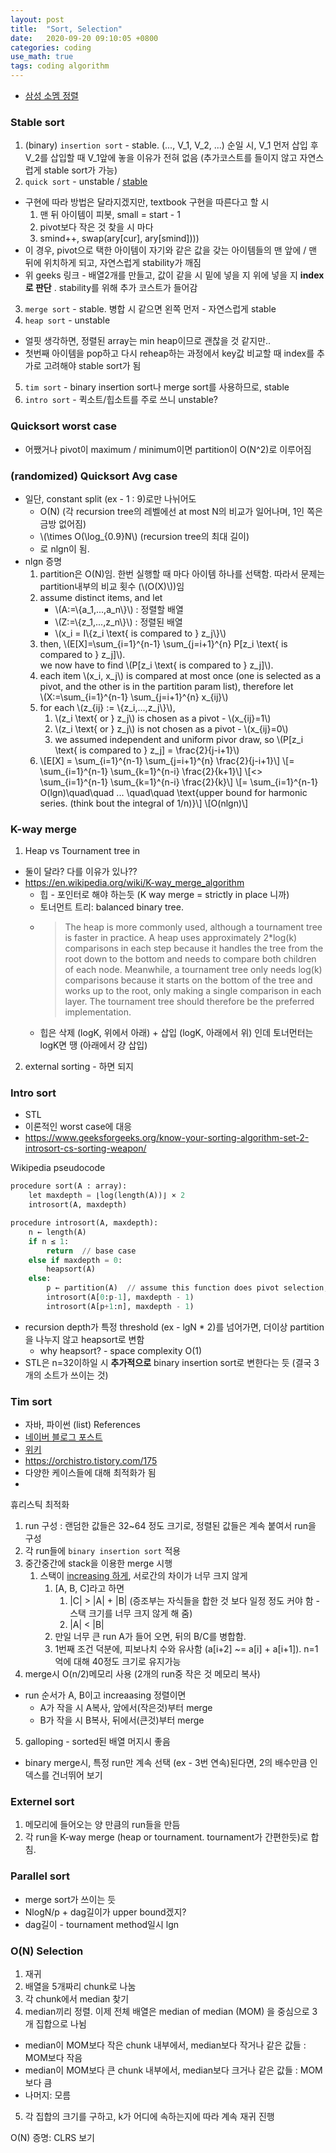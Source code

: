 ```yaml
---
layout: post
title:  "Sort, Selection"
date:   2020-09-20 09:10:05 +0800
categories: coding
use_math: true
tags: coding algorithm
---
```


- <a href="http://www.secmem.org/blog/2019/04/10/special-sorts/" target="_blank">삼성 소멤 정렬</a>


### Stable sort
1. (binary) `insertion sort` - stable. (..., V_1, V_2, ...) 순일 시, V_1 먼저 삽입 후 V_2를 삽입할 때 V_1앞에 놓을 이유가 전혀 없음 (추가코스트를 들이지 않고 자연스럽게 stable sort가 가능)
2. `quick sort` - unstable / <a href="https://www.geeksforgeeks.org/stable-quicksort/" target="_blank">stable</a>
  - 구현에 따라 방법은 달라지겠지만, textbook 구현을 따른다고 할 시
      1. 맨 뒤 아이템이 피봇, small = start - 1
      2. pivot보다 작은 것 찾을 시 마다
      3. smind++, swap(ary[cur], ary[smind]))) 
  - 이 경우, pivot으로 택한 아이템이 자기와 같은 값을 갖는 아이템들의 맨 앞에 / 맨 뒤에 위치하게 되고, 자연스럽게 stability가 깨짐
  - 위 geeks 링크 - 배열2개를 만들고, 값이 같을 시 밑에 넣을 지 위에 넣을 지 __index로 판단__ . stability를 위해 추가 코스트가 들어감
3. `merge sort` - stable. 병합 시 같으면 왼쪽 먼저 - 자연스럽게 stable
4. `heap sort` - unstable
  - 얼핏 생각하면, 정렬된 array는 min heap이므로 괜찮을 것 같지만..
  - 첫번째 아이템을 pop하고 다시 reheap하는 과정에서 key값 비교할 때 index를 추가로 고려해야 stable sort가 됨
5. `tim sort` - binary insertion sort나 merge sort를 사용하므로, stable
6. `intro sort` - 퀵소트/힙소트를 주로 쓰니 unstable?


### Quicksort worst case
- 어쨌거나 pivot이 maximum / minimum이면 partition이 O(N^2)로 이루어짐

### (randomized) Quicksort Avg case
- 일단, constant split (ex -  1 : 9)로만 나뉘어도
  - O(N) (각 recursion tree의 레벨에선 at most N의 비교가 일어나며, 1인 쪽은 금방 없어짐)
  - \\(\times O(\log\_\{0.9\}N\\) (recursion tree의 최대 길이)
  - 로 nlgn이 됨. 
- nlgn 증명
  1. partition은 O(N)임. 한번 실행할 때 마다 아이템 하나를 선택함. 따라서 문제는 partition내부의 비교 횟수 (\\(O(X)\\))임
  2. assume distinct items, and let
      - \\(A:=\\{a\_1,...,a\_n\\}\\) : 정렬할 배열
      - \\(Z:=\\{z\_1,...,z\_n\\}\\) : 정렬된 배열
      - \\(x\_i = I\\{z\_i \text\{ is compared to \} z\_j\\}\\)
  3. then, \\(E[X]=\sum\_\{i=1\}^\{n-1\} \sum\_\{j=i+1\}^\{n\} P[z\_i \text\{ is compared to \} z\_j]\\).  
      we now have to find \\(P[z\_i \text\{ is compared to \} z\_j]\\).
  4. each item \\(x\_i, x\_j\\) is compared at most once (one is selected as a pivot, and the other is in the partition param list), therefore let  
     \\(X:=\sum\_\{i=1\}^\{n-1\} \sum\_\{j=i+1\}^\{n\} x\_\{ij\}\\) 
  5. for each \\(z\_\{ij\} := \\{z\_i,...,z\_j\\}\\), 
     1. \\(z\_i \text\{ or \} z\_j\\) is chosen as a pivot - \\(x\_\{ij\}=1\\)
     2.  \\(z\_i \text\{ or \} z\_j\\) is not chosen as a pivot - \\(x\_\{ij\}=0\\)
     3.  we assumed independent and uniform pivor draw, so \\(P[z\_i \text\{ is compared to \} z\_j] = \frac\{2\}\{j-i+1\}\\)
  6. \\[E[X] = \sum\_\{i=1\}^\{n-1\} \sum\_\{j=i+1\}^\{n\} \frac\{2\}\{j-i+1\}\\]
     \\[= \sum\_\{i=1\}^\{n-1\} \sum\_\{k=1\}^\{n-i\} \frac\{2\}\{k+1\}\\]
     \\[<> \sum\_\{i=1\}^\{n-1\} \sum\_\{k=1\}^\{n-i\} \frac\{2\}\{k\}\\]
     \\[= \sum\_\{i=1\}^\{n-1\} O(lgn)\quad\quad ... \quad\quad \text\{upper bound for harmonic series. (think bout the integral of 1/n)\}\\]
     \\[O(nlgn)\\]
 

### K-way merge

1. Heap vs Tournament tree in 
  - 둘이 달라? 다를 이유가 있나??
  - https://en.wikipedia.org/wiki/K-way_merge_algorithm
    - 힙 - 포인터로 해야 하는듯 (K way merge = strictly in place 니까)
    - 토너먼트 트리: balanced binary tree. 
    - > The heap is more commonly used, although a tournament tree is faster in practice. A heap uses approximately 2*log(k) comparisons in each step because it handles the tree from the root down to the bottom and needs to compare both children of each node. Meanwhile, a tournament tree only needs log(k) comparisons because it starts on the bottom of the tree and works up to the root, only making a single comparison in each layer. The tournament tree should therefore be the preferred implementation.
    - 힙은 삭제 (logK, 위에서 아래) + 삽입 (logK, 아래에서 위) 인데 토너먼터는 logK면 땡 (아래에서 걍 삽입)
2. external sorting - 하면 되지
   

### Intro sort
- STL
- 이론적인 worst case에 대응
- <a href="https://www.geeksforgeeks.org/know-your-sorting-algorithm-set-2-introsort-cs-sorting-weapon/" target="_blank">https://www.geeksforgeeks.org/know-your-sorting-algorithm-set-2-introsort-cs-sorting-weapon/</a>

Wikipedia pseudocode
```python
procedure sort(A : array):
    let maxdepth = ⌊log(length(A))⌋ × 2
    introsort(A, maxdepth)

procedure introsort(A, maxdepth):
    n ← length(A)
    if n ≤ 1:
        return  // base case
    else if maxdepth = 0:
        heapsort(A)
    else:
        p ← partition(A)  // assume this function does pivot selection, p is the final position of the pivot
        introsort(A[0:p-1], maxdepth - 1)
        introsort(A[p+1:n], maxdepth - 1)
```
- recursion depth가 특정 threshold (ex - lgN * 2)를 넘어가면, 더이상 partition을 나누지 않고 heapsort로 변함
  - why heapsort? - space complexity O(1)
- STL은 n=32이하일 시 __추가적으로__ binary insertion sort로 변한다는 듯 (결국 3개의 소트가 쓰이는 것)

### Tim sort
- 자바, 파이썬 (list)
References
- <a href="https://d2.naver.com/helloworld/0315536" target="_blank">네이버 블로그 포스트</a>
- <a href="https://en.wikipedia.org/wiki/Timsort" target="_blank">위키</a>
- <a href="https://orchistro.tistory.com/175" target="_blank">https://orchistro.tistory.com/175</a>
- 다양한 케이스들에 대해 최적화가 됨
- 

휴리스틱 최적화
1. run 구성 : 랜덤한 값들은 32~64 정도 크기로, 정렬된 값들은 계속 붙여서 run을 구성
2. 각 run들에 `binary insertion sort` 적용
3. 중간중간에 stack을 이용한 merge 시행
   1. 스택이 <a href="https://d2.naver.com/helloworld/0315536" target="_blank">increasing 하게</a>, 서로간의 차이가 너무 크지 않게
      1. [A, B, C]라고 하면  
          1. \|C\| > \|A\| + \|B\| (증조부는 자식들을 합한 것 보다 일정 정도 커야 함 - 스택 크기를 너무 크지 않게 해 줌)  
          2. \|A\| < \|B\| 
      2. 만일 너무 큰 run A가 들어 오면, 뒤의 B/C를 병합함.
      3. 1번째 조건 덕분에, 피보나치 수와 유사함 (a[i+2] ~= a[i] + a[i+1]). n=1억에 대해 40정도 크기로 유지가능
4. merge시 O(n/2)메모리 사용 (2개의 run중 작은 것 메모리 복사)
  - run 순서가 A, B이고 increaasing 정렬이면
    - A가 작을 시 A복사, 앞에서(작은것)부터 merge
    - B가 작을 시 B복사, 뒤에서(큰것)부터 merge
5. galloping - sorted된 배열 머지시 좋음
  - binary merge시, 특정 run만 계속 선택 (ex - 3번 연속)된다면, 2의 배수만큼 인덱스를 건너뛰어 보기

### Externel sort
1. 메모리에 들어오는 양 만큼의 run들을 만듬
2. 각 run을 K-way merge (heap or tournament. tournament가 간편한듯)로 합침. 

### Parallel sort
- merge sort가 쓰이는 듯
- NlogN/p + dag길이가 upper bound겠지?
- dag길이 - tournament method일시 lgn


### O(N) Selection

1. 재귀
2. 배열을 5개짜리 chunk로 나눔
3. 각 chunk에서 median 찾기
4. median끼리 정렬. 이제 전체 배열은 median of median (MOM) 을 중심으로 3개 집합으로 나뉨
  - median이 MOM보다 작은 chunk 내부에서, median보다 작거나 같은 값들 : MOM보다 작음
  - median이 MOM보다 큰 chunk 내부에서, median보다 크거나 같은 값들 : MOM보다 큼
  - 나머지: 모름
5. 각 집합의 크기를 구하고, k가 어디에 속하는지에 따라 계속 재귀 진행

O(N) 증명: CLRS 보기